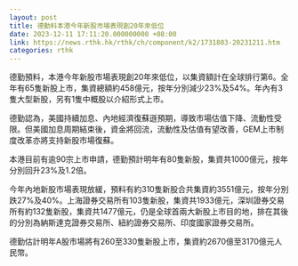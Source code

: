 ```yaml
---
layout: post
title: 德勤料本港今年新股市場表現創20年來低位
date: 2023-12-11 17:11:20.000000000 +08:00
link: https://news.rthk.hk/rthk/ch/component/k2/1731803-20231211.htm
categories: rthk
---
```


德勤預料，本港今年新股市場表現創20年來低位，以集資額計在全球排行第6。全年有65隻新股上市，集資總額約458億元，按年分別減少23%及54%。年內有3隻大型新股，另有1隻中概股以介紹形式上市。

德勤認為，美國持續加息、內地經濟復蘇遜預期，導致市場估值下降、流動性受限。但美國加息周期結束後，資金將回流，流動性及估值有望改善，GEM上市制度改革亦將支持新股市場復蘇。

本港目前有逾90宗上市申請，德勤預計明年有80隻新股，集資共1000億元，按年分別回升23%及1.2倍。

今年內地新股市場表現放緩，預料有約310隻新股合共集資約3551億元，按年分別跌27%及40%。上海證券交易所有103隻新股，集資共1933億元，深圳證券交易所有約132隻新股，集資共1477億元，仍是全球首兩大新股上市目的地，排在其後的分別為納斯達克證券交易所、紐約證券交易所、印度國家證券交易所。

德勤估計明年A股市場將有260至330隻新股上市，集資約2670億至3170億元人民幣。
